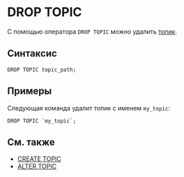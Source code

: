 # DROP TOPIC

С помощью оператора `DROP TOPIC` можно удалить [топик](../../../../concepts/datamodel/topic).

## Синтаксис

```yql
DROP TOPIC topic_path;
```

## Примеры

Следующая команда удалит топик с именем `my_topic`:

```yql
DROP TOPIC `my_topic`;
```

## См. также

* [CREATE TOPIC](create-topic.md)
* [ALTER TOPIC](alter-topic.md)
